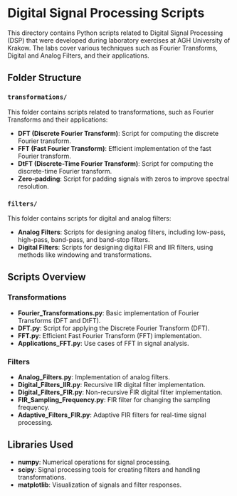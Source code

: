 # Digital Signal Processing Scripts

This directory contains Python scripts related to Digital Signal Processing (DSP) that were developed during laboratory exercises at AGH University of Krakow. The labs cover various techniques such as Fourier Transforms, Digital and Analog Filters, and their applications.

## Folder Structure

### `transformations/`
This folder contains scripts related to transformations, such as Fourier Transforms and their applications:
- **DFT (Discrete Fourier Transform)**: Script for computing the discrete Fourier transform.
- **FFT (Fast Fourier Transform)**: Efficient implementation of the fast Fourier transform.
- **DtFT (Discrete-Time Fourier Transform)**: Script for computing the discrete-time Fourier transform.
- **Zero-padding**: Script for padding signals with zeros to improve spectral resolution.

### `filters/`
This folder contains scripts for digital and analog filters:
- **Analog Filters**: Scripts for designing analog filters, including low-pass, high-pass, band-pass, and band-stop filters.
- **Digital Filters**: Scripts for designing digital FIR and IIR filters, using methods like windowing and transformations.

## Scripts Overview

### Transformations
- **Fourier_Transformations.py**: Basic implementation of Fourier Transforms (DFT and DtFT).
- **DFT.py**: Script for applying the Discrete Fourier Transform (DFT).
- **FFT.py**: Efficient Fast Fourier Transform (FFT) implementation.
- **Applications_FFT.py**: Use cases of FFT in signal analysis.

### Filters
- **Analog_Filters.py**: Implementation of analog filters.
- **Digital_Filters_IIR.py**: Recursive IIR digital filter implementation.
- **Digital_Filters_FIR.py**: Non-recursive FIR digital filter implementation.
- **FIR_Sampling_Frequency.py**: FIR filter for changing the sampling frequency.
- **Adaptive_Filters_FIR.py**: Adaptive FIR filters for real-time signal processing.

## Libraries Used
- **numpy**: Numerical operations for signal processing.
- **scipy**: Signal processing tools for creating filters and handling transformations.
- **matplotlib**: Visualization of signals and filter responses.
